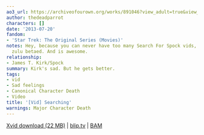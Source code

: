 ```yaml
---
ao3_url: https://archiveofourown.org/works/891046?view_adult=true&view_full_work=true
author: thedeadparrot
characters: []
date: '2013-07-20'
fandom:
- 'Star Trek: The Original Series (Movies)'
notes: Hey, because you can never have too many Search For Spock vids, am I right?
  zulu betaed. And is awesome.
relationship:
- James T. Kirk/Spock
summary: Kirk's sad. But he gets better.
tags:
- vid
- Sad feelings
- Canonical Character Death
- Video
title: '[Vid] Searching'
warnings: Major Character Death
---
```


[Xvid download (22 MB)](http://dl.dropbox.com/u/2436187/vids/searching.avi) | [blip.tv](http://thedeadparrot.blip.tv/file/2437275/) | [BAM](http://bamvidvault.ning.com/video/searching-star-trek-tos)